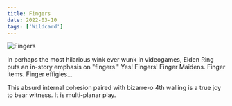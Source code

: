 ```yaml
---
title: Fingers
date: 2022-03-10
tags: ['Wildcard']
---
```


![Fingers](/rm_ation/images/fingers.jpg)

In perhaps the most hilarious wink ever wunk in videogames, Elden Ring puts an in-story emphasis on "fingers." Yes! Fingers! Finger Maidens. Finger items. Finger effigies...<!--x-->

This absurd internal cohesion paired with bizarre-o 4th walling is a true joy to bear witness. It is multi-planar play.
